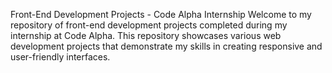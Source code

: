 Front-End Development Projects - Code Alpha Internship
Welcome to my repository of front-end development projects completed during my internship at Code Alpha. This repository showcases various web development projects that demonstrate my skills in creating responsive and user-friendly interfaces.
